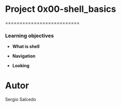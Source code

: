 # Project 0x00-shell_basics
==========================

### Learning objectives

- **What is shell**

- **Navigation**

- **Looking**

Autor
==============

Sergio Salcedo

